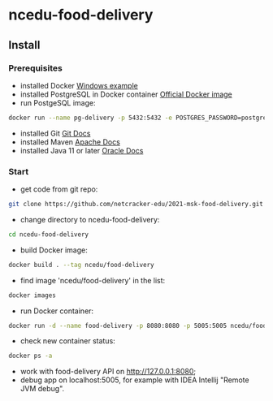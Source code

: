 # ncedu-food-delivery
## Install

### Prerequisites
- installed Docker [Windows example](https://docs.docker.com/desktop/windows/install/#install-docker-desktop-on-windows)
- installed PostgreSQL in Docker container [Official Docker image](https://hub.docker.com/_/postgres) 
- run PostgeSQL image:
```bash
docker run --name pg-delivery -p 5432:5432 -e POSTGRES_PASSWORD=postgres -e POSTGRES_USER=postgres -d postgis/postgis
```
- installed Git [Git Docs](https://git-scm.com/book/en/v2/Getting-Started-Installing-Git)
- installed Maven [Apache Docs](https://maven.apache.org/install.html) 
- installed Java 11 or later [Oracle Docs](https://www.oracle.com/java/technologies/downloads/#java11)

### Start
- get code from git repo:
```bash
git clone https://github.com/netcracker-edu/2021-msk-food-delivery.git
```
- change directory to ncedu-food-delivery:
```bash
cd ncedu-food-delivery
```
- build Docker image:
```bash
docker build . --tag ncedu/food-delivery
```
- find image 'ncedu/food-delivery' in the list:
```bash
docker images
```
- run Docker container:
```bash
docker run -d --name food-delivery -p 8080:8080 -p 5005:5005 ncedu/food-delivery
```
- check new container status:
```bash
docker ps -a
```
- work with food-delivery API on http://127.0.0.1:8080;
- debug app on localhost:5005, for example with IDEA Intellij "Remote JVM debug".

